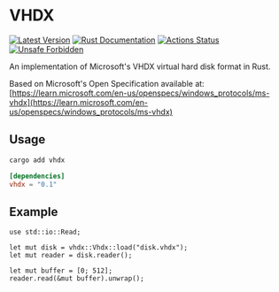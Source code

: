 # VHDX
[![Latest Version](https://img.shields.io/crates/v/vhdx.svg)](https://crates.io/crates/vhdx)
[![Rust Documentation](https://docs.rs/vhdx/badge.svg)](https://docs.rs/vhdx)
[![Actions Status](https://github.com/calebfletcher/vhdx/workflows/ci/badge.svg)](https://github.com/calebfletcher/vhdx/actions)
[![Unsafe Forbidden](https://img.shields.io/badge/unsafe-forbidden-brightgreen.svg)](https://img.shields.io/badge/unsafe-forbidden-brightgreen.svg)

An implementation of Microsoft's VHDX virtual hard disk format in Rust.

Based on Microsoft's Open Specification available at:
[https://learn.microsoft.com/en-us/openspecs/windows_protocols/ms-vhdx](https://learn.microsoft.com/en-us/openspecs/windows_protocols/ms-vhdx)

## Usage
```bash
cargo add vhdx
```
```toml
[dependencies]
vhdx = "0.1"
```

## Example
```rust,no_run
use std::io::Read;

let mut disk = vhdx::Vhdx::load("disk.vhdx");
let mut reader = disk.reader();

let mut buffer = [0; 512];
reader.read(&mut buffer).unwrap();
```